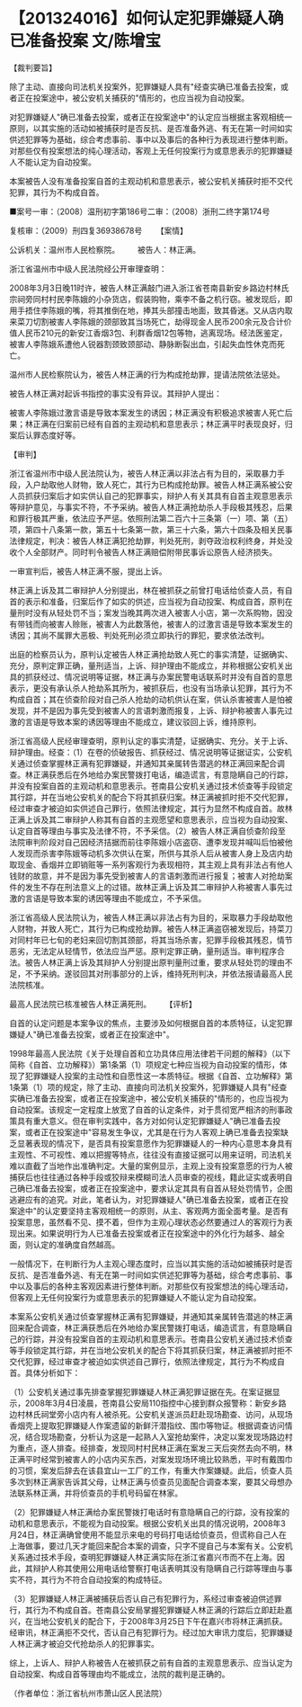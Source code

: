 # 【201324016】如何认定犯罪嫌疑人确已准备投案 文/陈增宝

【裁判要旨】

除了主动、直接向司法机关投案外，犯罪嫌疑人具有"经查实确已准备去投案，或者正在投案途中，被公安机关捕获的"情形的，也应当视为自动投案。

对犯罪嫌疑人"确已准备去投案，或者正在投案途中"的认定应当根据主客观相统一原则，以其实施的活动如被捕获时是否反抗、是否准备外逃、有无在第一时间如实供述犯罪等为基础，综合考虑事前、事中以及事后的各种行为表现进行整体判断。对那些仅有投案想法的纯心理活动，客观上无任何投案行为或意思表示的犯罪嫌疑人不能认定为自动投案。

本案被告人没有准备投案自首的主观动机和意思表示，被公安机关捕获时拒不交代犯罪，其行为不构成自首。

■案号一审：（2008）温刑初字第186号二审：（2008）浙刑二终字第174号

复核审：（2009）刑四复36938678号 　　【案情】

公诉机关：温州市人民检察院。 　　被告人：林正满。

浙江省温州市中级人民法院经公开审理查明：

2008年3月3日晚11时许，被告人林正满敲门进入浙江省苍南县新安乡路边村林氏宗祠旁同村村民李陈娥的小杂货店，假装购物，乘李不备之机行窃。被发现后，即用手捂住李陈娥的嘴，将其推倒在地，捧其头部撞击地面，致其昏迷。又从店内取来菜刀切割被害人李陈娥的颈部致其当场死亡，劫得现金人民币200余元及合计价值人民币210元的新安江香烟3包、利群香烟12包等物，逃离现场。经法医鉴定，被害人李陈娥系遭他人锐器割颈致颈部动、静脉断裂出血，引起失血性休克而死亡。

温州市人民检察院认为，被告人林正满的行为构成抢劫罪，提请法院依法惩处。

被告人林正满对起诉书指控的事实没有异议。其辩护人提出：

被害人李陈娥过激言语是导致本案发生的诱因；林正满没有积极追求被害人死亡后果；林正满在归案前已经有自首的主观动机和意思表示；林正满平时表现良好，归案后认罪态度好等。

【审判】

浙江省温州市中级人民法院认为，被告人林正满以非法占有为目的，采取暴力手段，入户劫取他人财物，致人死亡，其行为已构成抢劫罪。被告人林正满系被公安人员抓获归案后才如实供认自己的犯罪事实，辩护人有关其具有自首主观意思表示等辩护意见，与事实不符，不予采纳。被告人林正满抢劫杀人手段极其残忍，后果和罪行极其严重，依法应予严惩。依照刑法第二百六十三条第（一）项、第（五）项，第四十八条第一款，第五十七条第一款，第三十六条，第六十四条及相关民事法律规定，判决：被告人林正满犯抢劫罪，判处死刑，剥夺政治权利终身，并处没收个人全部财产。同时判令被告人林正满赔偿附带民事诉讼原告人经济损失。

一审宣判后，被告人林正满不服，提出上诉。

林正满上诉及其二审辩护人分别提出，林在被抓获之前曾打电话给侦查人员，有自首的表示和准备，归案后作了如实的供述，应当视为自动投案、构成自首，原判在量刑时没有从轻处罚不当；案发当晚其两次进入被害人小店，第一次系购物，因没有带钱而向被害人赊账，被害人为此数落他，被害人的过激言语是导致本案发生的诱因；其尚不属罪大恶极、判处死刑必须立即执行的罪犯，要求依法改判。

出庭的检察员认为，原判认定被告人林正满抢劫致人死亡的事实清楚，证据确实、充分，原判定罪正确，量刑适当，上诉、辩护理由不能成立，并称根据公安机关出具的抓获经过、情况说明等证据，林正满与办案民警电话联系时并没有自首的意思表示，更没有承认杀人抢劫系其所为，被抓获后，也没有当场承认犯罪，其行为不构成自首；其在侦查阶段对自己杀人抢劫的动机供认在案，供认杀害被害人是怕被发现，并不是因为事先受到被害人的言语刺激而报复，上诉、辩护称被害人事先过激的言语是导致本案的诱因等理由不能成立，建议驳回上诉，维持原判。

浙江省高级人民经审理查明，原判认定的事实清楚，证据确实、充分。关于上诉、辩护理由。经查：（1）在卷的侦破报告、抓获经过、情况说明等证据证实，公安机关通过侦查掌握林正满有犯罪嫌疑，并通知其亲属转告潜逃的林正满回来配合调查。林正满获悉后在外地给办案民警拨打电话，编造谎言，有意隐瞒自己的行踪，并没有投案自首的主观动机和意思表示。苍南县公安机关通过技术侦查等手段锁定其行踪，并在当地公安机关的配合下将其抓获归案。林正满被抓时拒不交代犯罪，经过审查才被迫如实供述自己罪行，依照法律规定，其行为显然不构成自首。故林正满上诉及其二审辩护人称其有自首的主观愿望和意思表示，应当视为自动投案、认定自首等理由与事实及法律不符，不予采信。（2）被告人林正满自侦查阶段至法院审判阶段对自己因经济拮据而前往李陈娥小店盗窃、遭李发现并喊叫后怕被他人发现而杀害李陈娥等动机多次供认在案，所供与其杀人后从被害人身上及店内劫取现金、香烟并立即销赃等一系列客观行为表现相符，其主观上具有非法占有他人钱财的故意，并不是因为事先受到被害人的言语刺激而进行报复；被害人对抢劫案件的发生不存在刑法意义上的过错。故林正满上诉及其二审辩护人称被害人事先过激的言语是导致本案的诱因等理由不能成立，不予采信。

浙江省高级人民法院认为，被告人林正满以非法占有为目的，采取暴力手段劫取他人财物，并致人死亡，其行为已构成抢劫罪。被告人林正满盗窃被发现后，持菜刀对同村年已七旬的老妇来回切割其颈部，将其当场杀害，犯罪手段极其残忍，情节恶劣，无法定从轻情节，依法应当严惩。原判定罪正确，量刑适当。审判程序合法。被告人林正满上诉及其辩护人分别提出原判量刑过重，要求从轻处罚的理由不足，不予采纳。遂驳回其对刑事部分的上诉，维持死刑判决，并依法报请最高人民法院核准。

最高人民法院已核准被告人林正满死刑。 　　【评析】

自首的认定问题是本案争议的焦点，主要涉及如何根据自首的本质特征，认定犯罪嫌疑人"确已准备去投案，或者正在投案途中"。

1998年最高人民法院《关于处理自首和立功具体应用法律若干问题的解释》（以下简称《自首、立功解释》）第1条第（1）项规定七种应当视为自动投案的情形，体现了犯罪嫌疑人投案的主动性和自愿性这一本质特征。根据《自首、立功解释》第1条第（1）项的规定，除了主动、直接向司法机关投案外，犯罪嫌疑人具有"经查实确已准备去投案，或者正在投案途中，被公安机关捕获的"情形的，也应当视为自动投案。该规定一定程度上放宽了自首的认定条件，对于贯彻宽严相济的刑事政策具有重大意义。但在审判实践中，各方对如何认定犯罪嫌疑人"确已准备去投案，或者正在投案途中"容易发生争议，尤其是在行为人客观上确已准备去投案缺乏显著表现的情况下，是否具有投案意愿作为犯罪嫌疑人的一种内心意思本身具有主观性、不可视性、难以把握等特点，往往没有直接证据可以用来证明，司法机关难以直截了当地作出准确判定。大量的案例显示，主观上没有投案意愿的行为人被捕获后也往往通过各种手段或狡辩来模糊司法人员审查的视线，籍此证实或表明自己确已准备去投案，或者正在投案途中，要求认定其具有自首从轻处罚情节，企图逃避应有的追究。对此，笔者认为，对犯罪嫌疑人"确已准备去投案，或者正在投案途中"的认定要坚持主客观相统一的原则，从主、客观两方面全面考量。是否有投案意思，虽然看不见、摸不着，但作为主观心理状态必然要通过人的客观行为表现出来。如果说明行为人已准备去投案或者正在投案途中的外化行为越多、越全面，则认定的准确度自然越高。

一般情况下，在判断行为人主观心理态度时，应当以其实施的活动如被捕获时是否反抗、是否准备外逃、有无在第一时间如实供述犯罪等为基础，综合考虑事前、事中以及事后的各种主客观因素进行整体判断。对那些仅有投案想法的纯心理活动，但客观上无任何投案行为或意思表示的犯罪嫌疑人不能认定为自动投案。

本案系公安机关通过侦查掌握林正满有犯罪嫌疑，并通知其亲属转告潜逃的林正满回来配合调查，林正满获悉后在外地给办案民警拨打电话，编造谎言，有意隐瞒自己的行踪，并没有投案自首的主观动机和意思表示。苍南县公安机关通过技术侦查等手段锁定其行踪，并在当地公安机关的配合下将其抓获归案，林正满被抓时拒不交代犯罪，经过审查才被迫如实供述自己罪行，依照法律规定，其行为不构成自首。具体分析如下：

（1）公安机关通过事先排查掌握犯罪嫌疑人林正满犯罪证据在先。在案证据显示，2008年3月4日凌晨，苍南县公安局110指控中心接到群众报警称：新安乡路边村林氏祠堂旁小店内有人被杀死。公安机关遂派员赶赴现场勘查、访问，从现场香烟壳上提取犯罪嫌疑人作案遗留的新鲜汗潜指纹、围巾等物证。根据调查访问情况，结合现场勘查，分析认为这是一起熟人入室抢劫案件，决定以案发现场路边村为重点，逐人排查。经排查，发现同村村民林正满在案发三天后突然去向不明，林正满平时经常到被害人的小店内买东西，对案发现场环境比较熟悉，平时有戴围巾的习惯，案发后辞去在该县宜山一工厂的工作，有重大作案嫌疑。此后，侦查人员多次到林正满家告诉其父母，让林正满与侦查员见面配合调查本案，要其父母想办法联系林正满，并将侦查员的手机号码留在林家。

（2）犯罪嫌疑人林正满给办案民警拨打电话时有意隐瞒自己的行踪，没有投案的动机和意思表示，不能视为自动投案。根据公安机关出具的情况说明，2008年3月24日，林正满确曾使用不能显示来电的号码打电话给侦查员，但谎称自己人在上海做事，要过几天才能回来配合本案的调查，只字不提自己与本案有关。公安机关系通过技术手段，查明犯罪嫌疑人林正满实际在浙江省嘉兴市而不在上海。因此，其辩护人称其使用公用电话给警察打电话表明其没有隐瞒自己行踪等理由与事实不符，其行为不符合自动投案的构成特征。

（3）犯罪嫌疑人林正满被捕获后否认自己有犯罪行为，系经过审查被迫供述罪行，其行为不构成自首。苍南县公安局掌握犯罪嫌疑人林正满的行踪后立即赶赴嘉兴，在当地公安机关的配合下，于2008年3月25日下午在嘉兴市将林正满抓获。经审讯，林正满拒不交代，否认自己有犯罪行为。经过加大审讯力度后，犯罪嫌疑人林正满才被迫交代抢劫杀人的犯罪事实。

综上，上诉人、辩护人称被告人在被抓获之前有自首的主观意思表示、应当认定为自动投案、构成自首等理由均不能成立，法院的裁判是正确的。

（作者单位：浙江省杭州市萧山区人民法院）